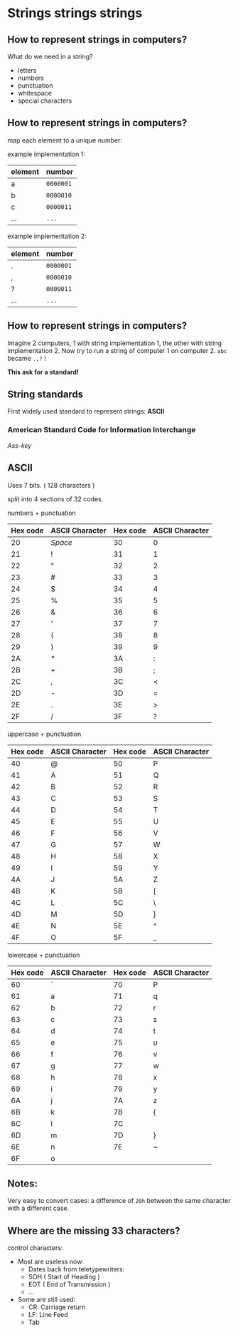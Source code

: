 # Strings strings strings



## How to represent strings in computers?

What do we need in a string?

* letters
* numbers
* punctuation
* whitespace
* special characters


## How to represent strings in computers?

map each element to a unique number:

example implementation 1:

| element | number      |
| :------ | :-----------|
| a       | `0000001`   |
| b       | `0000010`   |
| c       | `0000011`   |
| ...     | `...`       |

example implementation 2:

| element | number      |
| :------ | :-----------|
| .       | `0000001`   |
| ,       | `0000010`   |
| ?       | `0000011`   |
| ...     | `...`       |


## How to represent strings in computers?

Imagine 2 computers, 1 with string implementation 1, the other with string implementation 2.
Now try to run a string of computer 1 on computer 2.
`abc` became `.,?` !

**This ask for a standard!**


## String standards

First widely used standard to represent strings: **ASCII**

### American Standard Code for Information Interchange

_Ass-key_


## ASCII

Uses 7 bits. ( 128 characters )

split into 4 sections of 32 codes.

numbers + punctuation

| Hex code | ASCII Character | Hex code | ASCII Character |
|:---------|:----------------|:---------|:----------------|
| 20       | _Space_         | 30       | 0               |
| 21       | !               | 31       | 1               |
| 22       | "               | 32       | 2               |
| 23       | #               | 33       | 3               |
| 24       | $               | 34       | 4               |
| 25       | %               | 35       | 5               |
| 26       | &               | 36       | 6               |
| 27       | '               | 37       | 7               |
| 28       | (               | 38       | 8               |
| 29       | )               | 39       | 9               |
| 2A       | *               | 3A       | :               |
| 2B       | +               | 3B       | ;               |
| 2C       | ,               | 3C       | <               |
| 2D       | -               | 3D       | =               |
| 2E       | .               | 3E       | >               |
| 2F       | /               | 3F       | ?               |


uppercase + punctuation

| Hex code | ASCII Character | Hex code | ASCII Character |
|:---------|:----------------|:---------|:----------------|
| 40       | @               | 50       | P               |
| 41       | A               | 51       | Q               |
| 42       | B               | 52       | R               |
| 43       | C               | 53       | S               |
| 44       | D               | 54       | T               |
| 45       | E               | 55       | U               |
| 46       | F               | 56       | V               |
| 47       | G               | 57       | W               |
| 48       | H               | 58       | X               |
| 49       | I               | 59       | Y               |
| 4A       | J               | 5A       | Z               |
| 4B       | K               | 5B       | [               |
| 4C       | L               | 5C       | \               |
| 4D       | M               | 5D       | ]               |
| 4E       | N               | 5E       | ^               |
| 4F       | O               | 5F       | _               |

lowercase + punctuation

| Hex code | ASCII Character | Hex code | ASCII Character |
|:---------|:----------------|:---------|:----------------|
| 60       | `               | 70       | P               |
| 61       | a               | 71       | q               |
| 62       | b               | 72       | r               |
| 63       | c               | 73       | s               |
| 64       | d               | 74       | t               |
| 65       | e               | 75       | u               |
| 66       | f               | 76       | v               |
| 67       | g               | 77       | w               |
| 68       | h               | 78       | x               |
| 69       | i               | 79       | y               |
| 6A       | j               | 7A       | z               |
| 6B       | k               | 7B       | {               |
| 6C       | l               | 7C       | |               |
| 6D       | m               | 7D       | }               |
| 6E       | n               | 7E       | ~               |
| 6F       | o               |          |                 |


## Notes:

Very easy to convert cases: a difference of `20h` between the same character with a different case.


## Where are the missing 33 characters?

control characters:

* Most are useless now:
  * Dates back from teletypewriters:
  * SOH ( Start of Heading )
  * EOT ( End of Transmission )
  * ...
* Some are still used:
  * CR: Carriage return
  * LF: Line Feed
  * Tab

